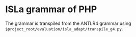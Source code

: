 # ISLa grammar of PHP

The grammar is transpiled from the ANTLR4 grammar using `$project_root/evaluation/isla_adapt/transpile_g4.py`.
